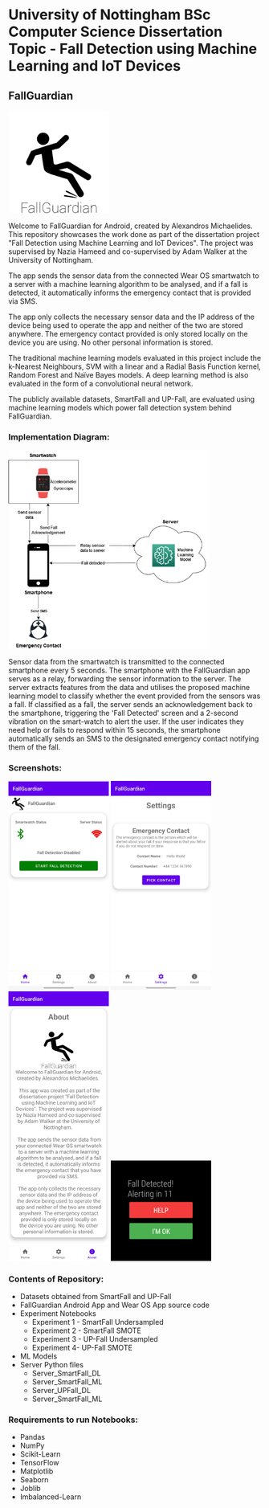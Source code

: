 # University of Nottingham BSc Computer Science Dissertation Topic - Fall Detection using Machine Learning and IoT Devices

## FallGuardian

<img src="Images/FallGuardian%20Logo%20Transparent.png" alt="FallGuardian Logo" width="200"/>

Welcome to FallGuardian for Android, created by Alexandros Michaelides.
This repository showcases the work done as part of the dissertation project "Fall Detection using Machine Learning and IoT Devices". The project was supervised by Nazia Hameed and co-supervised by Adam Walker at the University of Nottingham.

The app sends the sensor data from the connected Wear OS smartwatch to a server with a machine learning algorithm to be analysed, and if a fall is detected, it automatically informs the emergency contact that is provided via SMS.

The app only collects the necessary sensor data and the IP address of the device being used to operate the app and neither of the two are stored anywhere. The emergency contact provided is only stored locally on the device you are using. No other personal information is stored.

The traditional machine learning models evaluated in this project include the k-Nearest Neighbours, SVM with a linear and a Radial Basis Function kernel, Random Forest and Naïve Bayes models. A deep learning method is also evaluated in the form of a convolutional neural network.

The publicly available datasets, SmartFall and UP-Fall, are evaluated using machine learning models which power fall detection system behind FallGuardian.

### Implementation Diagram:

<img src="Images/Implementation Diagram.png" alt="Implementation Diagram" width="400"/>

Sensor data from the smartwatch is transmitted to the connected smartphone every 5 seconds. The smartphone with the FallGuardian app serves as a relay, forwarding the sensor information to the server. The server extracts features from the data and utilises the proposed machine learning model to classify whether the event provided from the sensors was a fall. If classified as a fall, the server sends an acknowledgement back to the smartphone, triggering the 'Fall Detected' screen and a 2-second vibration on the smart-watch to alert the user. If the user indicates they need help or fails to respond within 15 seconds, the smartphone automatically sends an SMS to the designated emergency contact notifying them of the fall.

### Screenshots:

<img src="Images/FallGuardian%20Home.jpg" alt="FallGuardian Home" width="200"/>
<img src="Images/FallGuardian%20Settings.jpg" alt="FallGuardian Settings" width="200"/>

<img src="Images/FallGuardian%20About.jpg" alt="FallGuardian About" width="200"/>
<img src="Images/Smartwatch%20Alert.png" alt="Smartwatch Alert" width="200"/>

### Contents of Repository:

- Datasets obtained from SmartFall and UP-Fall
- FallGuardian Android App and Wear OS App source code
- Experiment Notebooks
  - Experiment 1 - SmartFall Undersampled
  - Experiment 2 - SmartFall SMOTE
  - Experiment 3 - UP-Fall Undersampled
  - Experiment 4- UP-Fall SMOTE
- ML Models
- Server Python files
  - Server_SmartFall_DL
  - Server_SmartFall_ML
  - Server_UPFall_DL
  - Server_SmartFall_ML

### Requirements to run Notebooks:

- Pandas
- NumPy
- Scikit-Learn
- TensorFlow
- Matplotlib
- Seaborn
- Joblib
- Imbalanced-Learn
